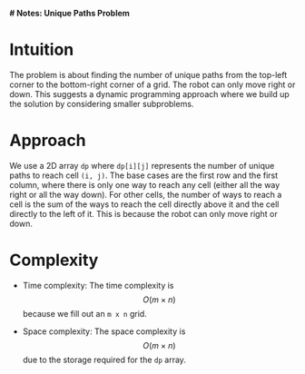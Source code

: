 **# Notes: Unique Paths Problem**

# Intuition
The problem is about finding the number of unique paths from the top-left corner to the bottom-right corner of a grid. The robot can only move right or down. This suggests a dynamic programming approach where we build up the solution by considering smaller subproblems.

# Approach
We use a 2D array `dp` where `dp[i][j]` represents the number of unique paths to reach cell `(i, j)`. The base cases are the first row and the first column, where there is only one way to reach any cell (either all the way right or all the way down). For other cells, the number of ways to reach a cell is the sum of the ways to reach the cell directly above it and the cell directly to the left of it. This is because the robot can only move right or down.

# Complexity
- Time complexity: 
  The time complexity is $$O(m \times n)$$ because we fill out an `m x n` grid.
  
- Space complexity:
  The space complexity is $$O(m \times n)$$ due to the storage required for the `dp` array.
